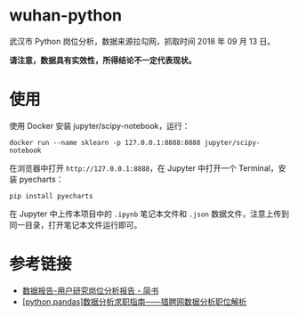 # wuhan-python

武汉市 Python 岗位分析，数据来源拉勾网，抓取时间 2018 年 09 月 13 日。

**请注意，数据具有实效性，所得结论不一定代表现状。**

# 使用

使用 Docker 安装 jupyter/scipy-notebook，运行：

```
docker run --name sklearn -p 127.0.0.1:8888:8888 jupyter/scipy-notebook
```

在浏览器中打开 `http://127.0.0.1:8888`，在 Jupyter 中打开一个 Terminal，安装 pyecharts：

```
pip install pyecharts
```

在 Jupyter 中上传本项目中的 `.ipynb` 笔记本文件和 `.json` 数据文件，注意上传到同一目录，打开笔记本文件运行即可。

# 参考链接

- [数据报告-用户研究岗位分析报告 - 简书](https://www.jianshu.com/p/13ba5d7629ea)
- [[python,pandas]数据分析求职指南——猎聘网数据分析职位解析](https://zhuanlan.zhihu.com/p/30656427)